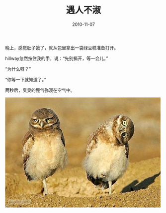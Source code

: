 ﻿---
title: "遇人不淑"
date: 2010-11-07
categories: 
  - "essay"
tags: 
  - "屁气"
---

晚上，感觉肚子饿了，就从包里拿出一袋绿豆糕准备打开。

hillway忽然按住我的手，说：“先别撕开，等一会儿。”

“为什么呀？”

“你等一下就知道了。”

两秒后，臭臭的屁气弥漫在空气中。

![不理你](/images/5653458606_7bb4284052_z.jpg)
